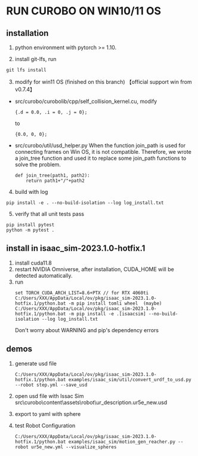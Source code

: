 # RUN CUROBO ON WIN10/11 OS

## installation

1. python environment with pytorch >= 1.10.

2. install git-lfs, run 
```
git lfs install
```
3. modify for win11 OS (finished on this branch) 【official support win from v0.7.4】
- src/curobo/curobolib/cpp/self_collision_kernel.cu, modify
    ```
    {.d = 0.0, .i = 0, .j = 0};
    ```
    to
    ```
    {0.0, 0, 0};
    ```
- src/curobo/util/usd_helper.py
    When the function join_path is used for connecting frames on Win OS, it is not compatible. Therefore, we wrote a join_tree function and used it to replace some join_path functions to solve the problem.
    ```
    def join_tree(path1, path2):
        return path1+"/"+path2
    ```
4. build with log
```
pip install -e . --no-build-isolation --log log_install.txt
```
5. verify that all unit tests pass
```
pip install pytest
python -m pytest . 
```



## install in isaac_sim-2023.1.0-hotfix.1
1. install cuda11.8
2. restart NVIDIA Omniverse, after installation, CUDA_HOME will be detected automatically.
3. run
    ```
    set TORCH_CUDA_ARCH_LIST=8.6+PTX // for RTX 4060ti
    C:/Users/XXX/AppData/Local/ov/pkg/isaac_sim-2023.1.0-hotfix.1/python.bat -m pip install tomli wheel  (maybe)
    C:/Users/XXX/AppData/Local/ov/pkg/isaac_sim-2023.1.0-hotfix.1/python.bat -m pip install -e .[isaacsim] --no-build-isolation --log log_install.txt
    ```
    Don't worry about WARNING and pip's dependency errors

## demos
1. generate usd file
    ```
    C:/Users/XXX/AppData/Local/ov/pkg/isaac_sim-2023.1.0-hotfix.1/python.bat examples/isaac_sim/util/convert_urdf_to_usd.py --robot step.yml --save_usd
    ```
2. open usd file with Issac Sim src\curobo\content\assets\robot\ur_description.ur5e_new.usd
   
3. export to yaml with sphere

4. test Robot Configuration
    ```
    C:/Users/XXX/AppData/Local/ov/pkg/isaac_sim-2023.1.0-hotfix.1/python.bat examples/isaac_sim/motion_gen_reacher.py --robot ur5e_new.yml --visualize_spheres
    ```

   